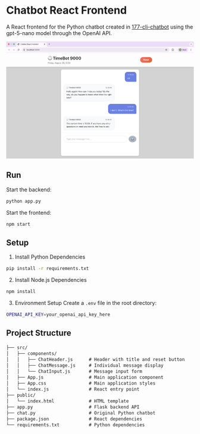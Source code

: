 # Chatbot React Frontend

A React frontend for the Python chatbot created in [177-cli-chatbot](../177-cli-chatbox) using the gpt-5-nano model through the OpenAI API.

![Preview](preview.png)

## Run

Start the backend:
```bash
python app.py
```

Start the frontend:
```bash
npm start
```

## Setup

1. Install Python Dependencies
```bash
pip install -r requirements.txt
```
2. Install Node.js Dependencies
```bash
npm install
```
3. Environment Setup
Create a `.env` file in the root directory:
```bash
OPENAI_API_KEY=your_openai_api_key_here
```

## Project Structure

```
├── src/
│   ├── components/
│   │   ├── ChatHeader.js      # Header with title and reset button
│   │   ├── ChatMessage.js     # Individual message display
│   │   └── ChatInput.js       # Message input form
│   ├── App.js                 # Main application component
│   ├── App.css                # Main application styles
│   └── index.js               # React entry point
├── public/
│   └── index.html             # HTML template
├── app.py                     # Flask backend API
├── chat.py                    # Original Python chatbot
├── package.json               # React dependencies
└── requirements.txt           # Python dependencies
```
